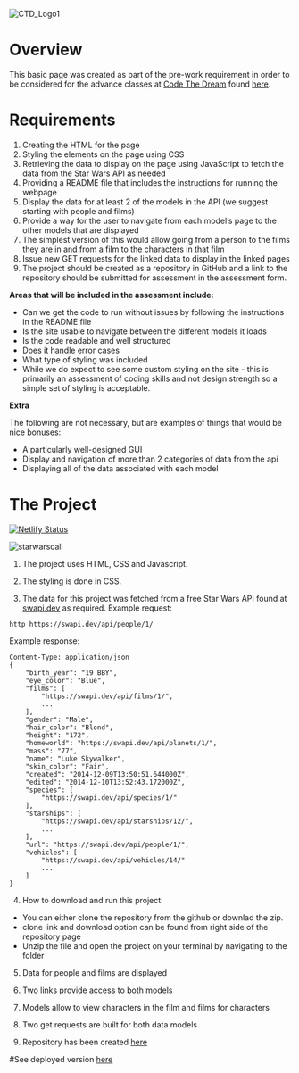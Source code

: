![CTD_Logo1](https://user-images.githubusercontent.com/55994508/163671705-1ac3ca46-1f1c-4474-b26b-007ebb019f4d.jpg)

# Overview

This basic page was created as part of the pre-work requirement in order to be considered for the advance classes at [Code The Dream](https://codethedream.org/) found [here](https://codethedream.org/pre-work-for-advanced-classes/).

# Requirements

1. Creating the HTML for the page
2. Styling the elements on the page using CSS
3. Retrieving the data to display on the page using JavaScript to fetch the data from the Star Wars API as needed
4. Providing a README file that includes the instructions for running the webpage
5. Display the data for at least 2 of the models in the API (we suggest starting with people and films)
6. Provide a way for the user to navigate from each model’s page to the other models that are displayed
7. The simplest version of this would allow going from a person to the films they are in and from a film to the characters in that film
8. Issue new GET requests for the linked data to display in the linked pages
9. The project should be created as a repository in GitHub and a link to the repository should be submitted for assessment in the assessment form.

**Areas that will be included in the assessment include:**

- Can we get the code to run without issues by following the instructions in the README file
- Is the site usable to navigate between the different models it loads
- Is the code readable and well structured
- Does it handle error cases
- What type of styling was included
- While we do expect to see some custom styling on the site - this is primarily an assessment of coding skills and not design strength so a simple set of styling is acceptable.

**Extra**

The following are not necessary, but are examples of things that would be nice bonuses:

- A particularly well-designed GUI
- Display and navigation of more than 2 categories of data from the api
- Displaying all of the data associated with each model

# The Project

[![Netlify Status](https://api.netlify.com/api/v1/badges/22f29b1c-c0c6-424b-b464-570e1496d694/deploy-status)](https://app.netlify.com/sites/ctd-prework-swapi/deploys)

![starwarscall](https://user-images.githubusercontent.com/55994508/163671473-5f1cda65-9dc3-46df-be6e-37b33d6752eb.jpg)

1. The project uses HTML, CSS and Javascript.

2. The styling is done in CSS.

3. The data for this project was fetched from a free Star Wars API found at [swapi.dev](https://swapi.dev/) as required.
Example request:

`http https://swapi.dev/api/people/1/`

Example response:

```HTTP/1.0 200 OK
Content-Type: application/json
{
    "birth_year": "19 BBY",
    "eye_color": "Blue",
    "films": [
        "https://swapi.dev/api/films/1/",
        ...
    ],
    "gender": "Male",
    "hair_color": "Blond",
    "height": "172",
    "homeworld": "https://swapi.dev/api/planets/1/",
    "mass": "77",
    "name": "Luke Skywalker",
    "skin_color": "Fair",
    "created": "2014-12-09T13:50:51.644000Z",
    "edited": "2014-12-10T13:52:43.172000Z",
    "species": [
        "https://swapi.dev/api/species/1/"
    ],
    "starships": [
        "https://swapi.dev/api/starships/12/",
        ...
    ],
    "url": "https://swapi.dev/api/people/1/",
    "vehicles": [
        "https://swapi.dev/api/vehicles/14/"
        ...
    ]
}
```

4. How to download and run this project:
- You can either clone the repository from the github or downlad the zip.
- clone link and download option can be found from right side of the repository  page
- Unzip the file and open the project on your terminal by navigating to the folder

5. Data for people and films are displayed

6. Two links provide access to both models

7. Models allow to view characters in the film and films for characters

8. Two get requests are built for both data models

9. Repository has been created [here](https://github.com/rixiobarrios/ctd-swapi)

#See deployed version [here](https://ctd-prework-swapi.netlify.app/)


